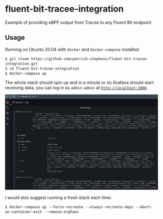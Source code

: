 # fluent-bit-tracee-integration
Example of providing eBPF output from Tracee to any Fluent Bit endpoint

## Usage

Running on Ubuntu 20.04 with `docker` and `docker-compose` installed:

```shell
$ git clone https://github.com/patrick-stephens/fluent-bit-tracee-integration.git
$ cd fluent-bit-tracee-integration
$ docker-compose up
```

The whole stack should spin up and in a minute or so Grafana should start receiving data, you can log in as `admin:admin` at [`http://localhost:3000`](http://localhost:3000/).

![Example log dashboard](./resources/Example-Logs-Dashboard.png "Example log dashboard")

I would also suggest running a fresh stack each time:
```shell
$ docker-compose up --force-recreate --always-recreate-deps --abort-on-container-exit --remove-orphans
```
